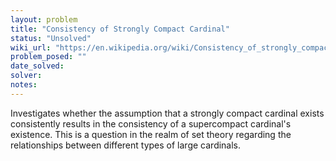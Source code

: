 ```yaml
---
layout: problem
title: "Consistency of Strongly Compact Cardinal"
status: "Unsolved"
wiki_url: "https://en.wikipedia.org/wiki/Consistency_of_strongly_compact_cardinal"
problem_posed: ""
date_solved:
solver:
notes:
---
```

Investigates whether the assumption that a strongly compact cardinal exists consistently results in the consistency of a supercompact cardinal's existence. This is a question in the realm of set theory regarding the relationships between different types of large cardinals.